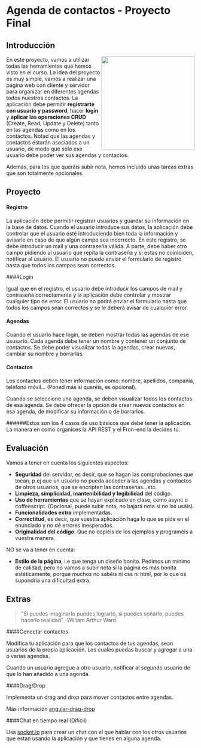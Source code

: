 # Agenda de contactos - Proyecto Final 

## Introducción
<img src="https://libreclipart.files.wordpress.com/2012/01/agenda.png" height="250" align="right">

En este proyecto, vamos a utilizar todas las herramientas que hemos visto en el curso. La idea del proyecto es muy simple, vamos a realizar una página web con cliente y servidor para organizar en diferentes agendas todos nuestros contactos. La aplicación debe permitir **registrarte con usuario y password**, hacer **login** y **aplicar las operaciones CRUD** (Create, Read, Update y Delete) tanto en las agendas como en los contactos. Notad que las agendas y contactos estarán asociados a un usuario, de modo que sólo ese usuario debe poder ver sus agendas y contactos.

Además, para los que queráis subir nota, hemos incluido unas tareas extras que son totalmente opcionales.

## Proyecto

#### Registro

La aplicación debe permitir registrar usuarios y guardar su información en la base de datos. Cuando el usuario introduce sus datos, la aplicación debe controlar que el usuario esté introduciendo bien toda la información y avisarle en caso de que algún campo sea incorrecto. En este registro, se debe introducir un mail y una contraseña válida. A parte, debe haber otro campo pidiendo al usuario que repita la contraseña y si estas no coiniciden, notificar al usuario. El usuario no puede enviar el formulario de registro hasta que todos los campos sean correctos.

####Login

Igual que en el registro, el usuario debe introducir los campos de mail y contraseña correctamente y la aplicación debe controlar y mostrar cualquier tipo de error. El usuario no podrá enviar el formulario hasta que todos los campos sean correctos y se le deberá avisar de cualquier error.

#### Agendas

Cuando el usuario hace login, se deben mostrar todas las agendas de ese ususario. Cada agenda debe tener un nombre y contener un conjunto de contactos. Se debe poder visualizar todas la agendas, crear nuevas, cambiar su nombre y borrarlas.

#### Contactos

Los contactos deben tener información como: nombre, apellidos, compañia, teléfono móvil... (Poned más si queréis, es opcional).

Cuando se seleccione una agenda, se deben visualizar todos los contactos de esa agenda. Se debe ofrecer la opción de crear nuevos contactos en esa agenda, de modificar su información o de borrarlos.

######Estos son los 4 casos de uso básicos que debe tener la aplicación. La manera en como organices la API REST y el Fron-end la decides tú.

## Evaluación

Vamos a tener en cuenta los siguientes aspectos:

* **Seguridad** del servidor, es decir, que se hagan las comprobaciones que tocan, p.ej que un usuario no pueda acceder a las agendas y contactos de otros usuarios, que se encripten las contraseñas...etc.
* **Limpieza, simplicidad, mantenibilidad y legibilidad** del código.
* **Uso de herramientas** que se hayan explicado en clase, como async o coffeescript. (Opcional, puede subir nota, no bajará nota si no las usáis).
* **Funcionalidades extra** implementadas.
* **Correctitud**, es decir, que vuestra aplicación haga lo que se pide en el enunciado y no dé errores inesperados.
* **Originalidad del código**: Que no copiéis de los ejemplos y programéis a vuestra manera.

NO se va a tener en cuenta:

* **Estilo de la página**, i.e que tenga un diseño bonito. Pedimos un mínimo de calidad, pero no vamos a subir nota
  si la página es más bonita estéticamente, porque muchos no sabéis ni css ni html, por lo que os supondría una dificultad extra.

## Extras

> “Si puedes imaginarlo puedes lograrlo, 
> si puedes soñarlo, puedes hacerlo realidad” 
>                       -William Arthur Ward

####Conectar contactos

Modifica tu aplicación para que los contactos de tus agendas, sean usuarios de la propia aplicación. Los cuales puedas buscar y agregar a una o varias agendas. 

Cuando un usuario agregue a otro usuario, notificar al segundo usuario de que lo han añadido a una agenda.

####Drag/Drop

Implementa un drag and drop para mover contactos entre agendas.

Más información [angular-drag-drop](http://codef0rmer.github.io/angular-dragdrop/#/)

####Chat en tiempo real (Difícil)

Usa [socket.io](http://socket.io/) para crear un chat con el que hablar con los otros usuarios que estan usando la aplicación y que tienes en alguna agenda.
